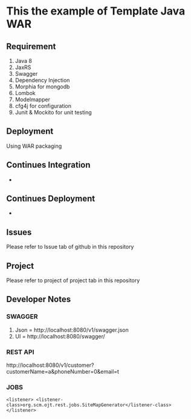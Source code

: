 # This the example of Template Java WAR

## Requirement
1. Java 8
2. JaxRS
3. Swagger
4. Dependency Injection
5. Morphia for mongodb
6. Lombok
7. Modelmapper
8. cfg4j for configuration
9. Junit & Mockito for unit testing

## Deployment
Using WAR packaging

## Continues Integration
-

## Continues Deployment
-

## Issues
Please refer to Issue tab of github in this repository

## Project
Please refer to project of project tab in this repository

## Developer Notes
### SWAGGER
1. Json    = http://localhost:8080/v1/swagger.json
2. UI      = http://localhost:8080/swagger/

### REST API
http://localhost:8080/v1/customer?customerName=a&phoneNumber=0&email=t

### JOBS
`
    <listener>
        <listener-class>org.scm.ojt.rest.jobs.SiteMapGenerator</listener-class>
    </listener>
`